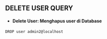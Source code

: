 ## DELETE USER QUERY

- #### Delete User: Menghapus user di Database

```bash
DROP user admin2@localhost
```
